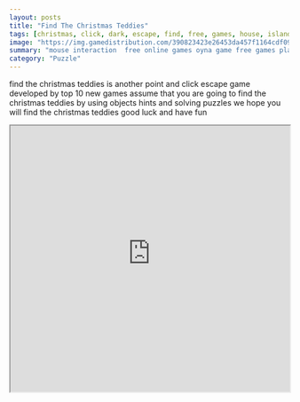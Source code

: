 ```yaml
---
layout: posts
title: "Find The Christmas Teddies"
tags: [christmas, click, dark, escape, find, free, games, house, island, mini, new, online, point, rich, room, top10newgames, walkthrough, jail, fear, lustron, hoom, teddies, free, online, games, oyna, game, free, games, play, play, games]
image: "https://img.gamedistribution.com/390823423e26453da457f1164cdf09d7.jpg"
summary: "mouse interaction  free online games oyna game free games play play games"
category: "Puzzle"
---
```


find the christmas teddies is another point and click escape game developed by top 10 new games assume that you are going to find the christmas teddies by using objects hints and solving puzzles we hope you will find the christmas teddies good luck and have fun

<iframe width="100%" height="480px;" src="https://flash.gamedistribution.com?game=390823423e26453da457f1164cdf09d7"></iframe>